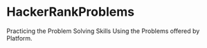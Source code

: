 # HackerRankProblems
Practicing the Problem Solving Skills Using the Problems offered by  Platform.
